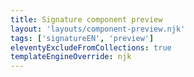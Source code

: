 ```yaml
---
title: Signature component preview
layout: 'layouts/component-preview.njk'
tags: ['signatureEN', 'preview']
eleventyExcludeFromCollections: true
templateEngineOverride: njk
---
```


<div class="d-inline-block me-300">
  <gcds-signature type="signature"></gcds-signature>
</div>

<div class="d-inline-block">
  <gcds-signature class="px-300" type="wordmark"></gcds-signature>
</div>

